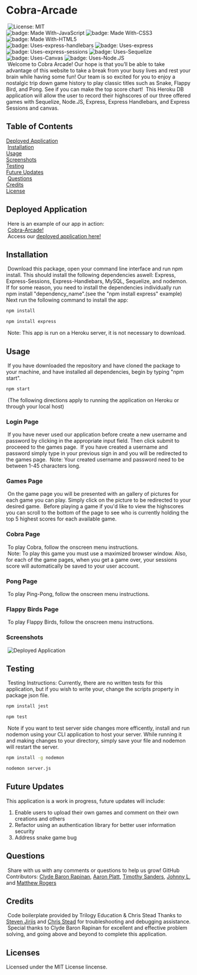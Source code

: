 # Cobra-Arcade
​
![License: MIT](https://img.shields.io/badge/license-MIT%20License-blue.svg) </br>
![badge: Made With-JavaScript](https://img.shields.io/badge/Made%20With-JavaScript-Yellow) ![badge: Made With-CSS3](https://img.shields.io/badge/Made%20With-CSS3-Yellow) ![badge: Made With-HTML5](https://img.shields.io/badge/Made%20With-HTML5-Yellow) </br>
![badge: Uses-express-handlebars](https://img.shields.io/badge/Uses-express-red) ![badge: Uses-express](https://img.shields.io/badge/Uses-express--handlebars-red) ![badge: Uses-express-sessions](https://img.shields.io/badge/Uses-expresssessions-red) ![badge: Uses-Sequelize](https://img.shields.io/badge/Uses-Sequelize-orange) ![badge: Uses-Canvas](https://img.shields.io/badge/Uses-Canvas-orange) ![badge: Uses-Node.JS](https://img.shields.io/badge/Uses-Node.JS-orange)</br>
​
Welcome to Cobra Arcade! Our hope is that you’ll be able to take advantage of this website to take a break from your busy lives and rest your brain while having some fun! Our team is so excited for you to enjoy a nostalgic trip down game history to play classic titles such as Snake, Flappy Bird, and Pong. See if you can make the top score chart!
​
This Heroku DB application will allow the user to record their highscores of our three offered games with Sequelize, Node.JS, Express, Express Handlebars, and Express Sessions and canvas.
​
## Table of Contents
[Deployed Application](https://github.com/aaronkplatt/project-2.github.io#deployed-application)</br>
​
[Installation](https://github.com/aaronkplatt/project-2.github.io#installation)</br>
​
[Usage](https://github.com/aaronkplatt/project-2.github.io#usage)</br>
​
[Screenshots](https://github.com/aaronkplatt/project-2.github.io#screenshots)</br>
​
[Testing](https://github.com/aaronkplatt/project-2.github.io#testing)</br>
​
[Future Updates](https://github.com/aaronkplatt/project-2.github.io#future-updates)</br>
​
[Questions](https://github.com/aaronkplatt/project-2.github.io#questions)</br>
​
[Credits](https://github.com/aaronkplatt/project-2.github.io#credits)</br>
​
[License](https://github.com/aaronkplatt/project-2.github.io#license)
​
## Deployed Application
​
Here is an example of our app in action:</br> 
​
[Cobra-Arcade!](https://youtu.be/a6igGN9kNjk)</br>
​
Access our [deployed application here!](https://glacial-springs-44612.herokuapp.com/)
​
## Installation
​
Download this package, open your command line interface and run npm install. This should install the following dependencies aswell: Express, Express-Sessions, Express-Handlebars, MySQL, Sequelize, and nodemon.  If for some reason, you need to install the dependencies individually run npm install "dependency_name".(see the "npm install express" example)
​
Next run the following command to install the app: 
​
```bash
npm install 
```
```bash
npm install express
```
​
Note: This app is run on a Heroku server, it is not necessary to download.
​
## Usage 
​
If you have downloaded the repository and have cloned the package to your machine, and have installed all dependencies, begin by typing "npm start". 
​
```bash
npm start 
```
​
(The following directions apply to running the application on Heroku or through your local host)
​
### Login Page
​
If you have never used our application before create a new username and password by clicking in the appropriate input field. Then click submit to proceeed to the games page.
​
If you have created a username and password simply type in your previous sign in and you will be redirected to the games page.
​
Note: Your created username and password need to be between 1-45 characters long. 
​
### Games Page
​
On the game page you will be presented with an gallery of pictures for each game you can play. Simply click on the picture to be redirected to your desired game.
​
Before playing a game if you'd like to view the highscores you can scroll to the bottom of the page to see who is currently holding the top 5 highest scores for each available game.
​
### Cobra Page
​
To play Cobra, follow the onscreen menu instructions.</br>
​
Note: To play this game you must use a maximized browser window. Also, for each of the game pages, when you get a game over, your sessions score will automatically be saved to your user account.
​
### Pong Page
​
To play Ping-Pong, follow the onscreen menu instructions.
​
### Flappy Birds Page
​
To play Flappy Birds, follow the onscreen menu instructions. 
​
### Screenshots
​
![Deployed Application](https://user-images.githubusercontent.com/38272211/96189272-08106280-0ef5-11eb-924b-ef5f3b265f28.JPG)
​
## Testing
​
Testing Instructions: Currently, there are no written tests for this application, but if you wish to write your, change the scripts property in package json file.
​
```bash
npm install jest
```
```bash
npm test
```
​
Note if you want to test server side changes more efficently, install and run nodemon using your CLI application to host your server. While running it and making changes to your directory, simply save your file and nodemon will restart the server.
​
```bash
npm install -g nodemon
```
```bash
nodemon server.js
```
## Future Updates
This application is a work in progress, future updates will include: 
1. Enable users to upload their own games and comment on their own creations and others
2. Refactor using an authentication library for better user information security
3. Address snake game bug 
​
## Questions
​
Share with us with any comments or questions to help us grow! 
​
GitHub Contributors: 
[Clyde Baron Rapinan](https://github.com/clydebaron2000), 
[Aaron Platt](https://github.com/aaronkplatt), 
[Timothy Sanders](https://github.com/tbsanders5), 
[Johnny L](https://github.com/johnnylieu), and [Matthew Rogers](https://www.github.com/Rogers-Development-Services) 
​
## Credits
​
Code boilerplate provided by Trilogy Education & Chris Stead
​
Thanks to [Steven Jirjis](https://www.linkedin.com/in/stevenjirjis/) and [Chris Stead](https://github.com/cmstead) for troubleshooting and debugging assistance.
​
Special thanks to Clyde Baron Rapinan for excellent and effective problem solving, and going above and beyond to complete this application.
​
## Licenses

Licensed under the MIT License lincense.